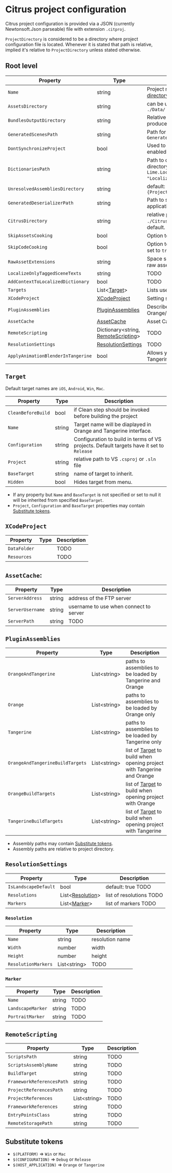 # Citrus project configuration

Citrus project configuration is provided via a JSON (currently Newtonsoft.Json parseable) file with extension `.citproj`.

`ProjectDirectory` is considered to be a directory where project configuration file is located. Whenever it is stated that path is relative, implied it's relative to `ProjectDirectory` unless stated otherwise.

## Root level

Property                          | Type                                                      | Description
----------------------------------|-----------------------------------------------------------|-------------------------------------------------------------------------------------------------------------------------------
`Name`                            | string                                                    | Project name. Orange expects it to appear in [directory structure](directory_structure.md) as described.
`AssetsDirectory`                 | string                                                    | can be used to override default Assets Directory `./Data/`
`BundlesOutputDirectory`          | string                                                    | Relative path to a directory where Orange will place produced asset bundles. Default value is `./Bundles/`
`GeneratedScenesPath`             | string                                                    | Path for scene code generated by Kumqat. Default is `GeneratedScenes`
`DontSynchronizeProject`          | bool                                                      | Used to disable project synchronization which is enabled by default.
`DictionariesPath`                | string                                                    | Path to dictionaries directory relative to assets directory. Default is `Lime.Localization.DictionariesPath = "Localization"`.
`UnresolvedAssembliesDirectory`   | string                                                    | default:  `$"{ProjectName}.OrangePlugin/bin/$(CONFIGURATION)/"`
`GeneratedDeserializerPath`       | string                                                    | Path to save yuzu generated binary deserializers for application types if used.
`CitrusDirectory`                 | string                                                    | relative path to Citrus engine directory. Default is `./Citrus/`. Should be set if path deviates from the default.
`SkipAssetsCooking`               | bool                                                      | Option to omit assets cooking.
`SkipCodeCooking`                 | bool                                                      | Option to omit Kumquat code generation. Should be set to `true` if project doesn't use Kumquat.
`RawAssetExtensions`              | string                                                    | Space separated extensions for files to be treated as raw assets in form `.xxx .yyy .zzz...`
`LocalizeOnlyTaggedSceneTexts`    | string                                                    | TODO
`AddContextToLocalizedDictionary` | bool                                                      | TODO
`Targets`                         | List<[Target](#target)>                                   | Lists user defined targets.
`XCodeProject`                    | [XCodeProject](#xcodeproject)                             | Setting specific to XCodePproject generation.
`PluginAssemblies`                | [PluginAssemblies](#pluginassemblies)                     | Describes which assemblies should be loaded by Orange/Tangerine.
`AssetCache`                      | [AssetCache](#assetcache)                                 | Asset Cache settings
`RemoteScripting`                 | Dictionary\<string, [RemoteScripting](#remotescripting)\> | TODO
`ResolutionSettings`              | [ResolutionSettings](#resolutionsettings)                 | TODO
`ApplyAnimationBlenderInTangerine`| bool                                                      | Allows you to enable BlendAnimationEngine in Tangerine which is turned off by default

## `Target`

Default target names are `iOS`, `Android`, `Win`, `Mac`.

Property           | Type   | Description
-------------------|--------|------------
`CleanBeforeBuild` | bool   | if Clean step should be invoked before building the project
`Name`             | string | Target name will be diaplayed in Orange and Tangerine interface.
`Configuration`    | string | Configuration to build in terms of VS projects. Default targets have it set to `Release`
`Project`          | string | relative path to VS `.csproj` or `.sln` file
`BaseTarget`       | string | name of target to inherit.
`Hidden`           | bool   | Hides target from menu.

- If any property but `Name` and `BaseTarget` is not specified or set to null it will be inherited from specified `BaseTarget`.
- `Project`, `Configuration` and `BaseTarget` properties may contain [Substitute tokens](#substitute-tokens).

## `XCodeProject`

Property     | Type | Description
-------------|------|------------
`DataFolder` |      | TODO
`Resources`  |      | TODO

## `AssetCache`:

Property         | Type   | Description
-----------------|--------|---------------------------------------
`ServerAddress`  | string | address of the FTP server
`ServerUsername` | string | username to use when connect to server
`ServerPath`     | string | TODO

## `PluginAssemblies`

Property                         | Type           | Description
---------------------------------|----------------|-------------------------------------------------------------------------------
`OrangeAndTangerine`             | List\<string\> | paths to assemblies to be loaded by Tangerine and Orange
`Orange`                         | List\<string\> | paths to assemblies to be loaded by Orange only
`Tangerine`                      | List\<string\> | paths to assemblies to be loaded by Tangerine only
`OrangeAndTangerineBuildTargets` | List\<string\> | list of [Target](#target) to build when opening project with Tangerine and Orange
`OrangeBuildTargets`             | List\<string\> | list of [Target](#target) to build when opening project with Orange
`TangerineBuildTargets`          | List\<string\> | list of [Target](#target) to build when opening project with Tangerine

- Assembly paths may contain [Substitute tokens](#substitute-tokens).
- Assembly paths are relative to project directory.

## `ResolutionSettings`

Property             | Type                              | Description
---------------------|-----------------------------------|-------------------------
`IsLandscapeDefault` | bool                              | default: true TODO
`Resolutions`        | List\<[Resolution](#resolution)\> | list of resolutions TODO
`Markers`            | List\<[Marker](#marker)\>         | list of markers TODO

### `Resolution`

Property            | Type           | Description
--------------------|----------------|----------------
`Name`              | string         | resolution name
`Width`             | number         | width
`Height`            | number         | height
`ResolutionMarkers` | List\<string\> | TODO

### `Marker`

Property          | Type   | Description
------------------|--------|------------
`Name`            | string | TODO
`LandscapeMarker` | string | TODO
`PortraitMarker`  | string | TODO

## `RemoteScripting`

Property                  | Type           | Description
--------------------------|----------------|------------
`ScriptsPath`             | string         | TODO
`ScriptsAssemblyName`     | string         | TODO
`BuildTarget`             | string         | TODO
`FrameworkReferencesPath` | string         | TODO
`ProjectReferencesPath`   | string         | TODO
`ProjectReferences`       | List\<string\> | TODO
`FrameworkReferences`     | string         | TODO
`EntryPointsClass`        | string         | TODO
`RemoteStoragePath`       | string         | TODO

## Substitute tokens

- `$(PLATFORM)` => `Win` or `Mac`
- `$(CONFIGURATION)` => `Debug` or `Release`
- `$(HOST_APPLICATION)` => `Orange` or `Tangerine`
